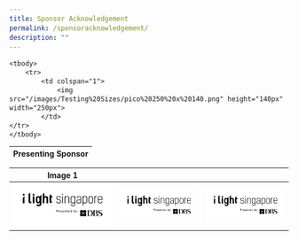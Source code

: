 ```yaml
---
title: Sponsor Acknowledgement
permalink: /sponsoracknowledgement/
description: ""
---
```

<table>
	<thead>
	<tr>
		<th colspan="1"> Presenting Sponsor </th>
	</tr></thead>
	
	<tbody>
		<tr>
			<td colspan="1">
				<img src="/images/Testing%20Sizes/pico%20250%20x%20140.png" height="140px" width="250px">
			</td>
	</tr>
	</tbody>
</table>




		






| Image 1 |  |   | 
| -------- | -------- | -------- |
|![](/images/iLightsg_Lockup(F)-240220-04.png)|[![](/images/iLightsg_Lockup(F)-240220-04.png)](https://www.ilightsingapore.gov.sg)|![](/images/iLightsg_Lockup(F)-240220-04.png)|